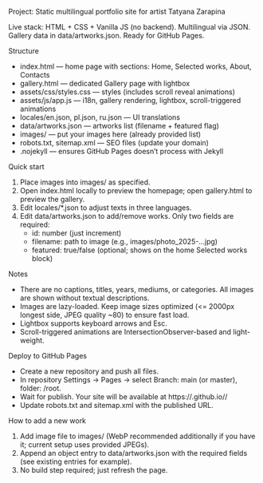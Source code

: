 Project: Static multilingual portfolio site for artist Tatyana Zarapina

Live stack: HTML + CSS + Vanilla JS (no backend). Multilingual via JSON. Gallery data in data/artworks.json. Ready for GitHub Pages.

Structure
- index.html — home page with sections: Home, Selected works, About, Contacts
- gallery.html — dedicated Gallery page with lightbox
- assets/css/styles.css — styles (includes scroll reveal animations)
- assets/js/app.js — i18n, gallery rendering, lightbox, scroll-triggered animations
- locales/en.json, pl.json, ru.json — UI translations
- data/artworks.json — artworks list (filename + featured flag)
- images/ — put your images here (already provided list)
- robots.txt, sitemap.xml — SEO files (update your domain)
- .nojekyll — ensures GitHub Pages doesn’t process with Jekyll

Quick start
1) Place images into images/ as specified.
2) Open index.html locally to preview the homepage; open gallery.html to preview the gallery.
3) Edit locales/*.json to adjust texts in three languages.
4) Edit data/artworks.json to add/remove works. Only two fields are required:
   - id: number (just increment)
   - filename: path to image (e.g., images/photo_2025-...jpg)
   - featured: true/false (optional; shows on the home Selected works block)

Notes
- There are no captions, titles, years, mediums, or categories. All images are shown without textual descriptions.
- Images are lazy-loaded. Keep image sizes optimized (<= 2000px longest side, JPEG quality ~80) to ensure fast load.
- Lightbox supports keyboard arrows and Esc.
- Scroll-triggered animations are IntersectionObserver-based and light-weight.

Deploy to GitHub Pages
- Create a new repository and push all files.
- In repository Settings → Pages → select Branch: main (or master), folder: /root.
- Wait for publish. Your site will be available at https://<username>.github.io/<repo>/
- Update robots.txt and sitemap.xml with the published URL.

How to add a new work
1) Add image file to images/ (WebP recommended additionally if you have it; current setup uses provided JPEGs).
2) Append an object entry to data/artworks.json with the required fields (see existing entries for example).
3) No build step required; just refresh the page.

